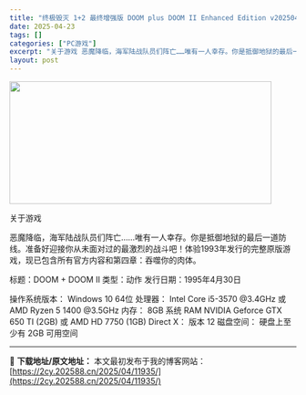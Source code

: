 ```yaml
---
title: "终极毁灭 1+2 最终增强版 DOOM plus DOOM II Enhanced Edition v20250417"
date: 2025-04-23
tags: []
categories: ["PC游戏"]
excerpt: "关于游戏 恶魔降临，海军陆战队员们阵亡……唯有一人幸存。你是抵御地狱的最后一道防线。准备好迎接你从未面对过的最激烈的战斗吧！体验1993年发行的完整原版游戏，现已包含所有官方内容和第四章：吞噬你的肉体。 标题：DOOM + DOOM II 类型：动作 发行日期：1995年4月30日 操作系统版本： &hellip;"
layout: post
---
```


<img class="aligncenter size-full wp-image-11917" src="https://2cy.202588.cn/wp-content/uploads/2025/04/2025042310552616.webp" alt="" width="460" height="215" />

关于游戏

恶魔降临，海军陆战队员们阵亡……唯有一人幸存。你是抵御地狱的最后一道防线。准备好迎接你从未面对过的最激烈的战斗吧！体验1993年发行的完整原版游戏，现已包含所有官方内容和第四章：吞噬你的肉体。

标题：DOOM + DOOM II
类型：动作
发行日期：1995年4月30日

操作系统版本： Windows 10 64位
处理器： Intel Core i5-3570 @3.4GHz 或 AMD Ryzen 5 1400 @3.5GHz
内存： 8GB 系统 RAM
NVIDIA Geforce GTX 650 TI (2GB) 或 AMD HD 7750 (1GB)
Direct X： 版本 12
磁盘空间： 硬盘上至少有 2GB 可用空间

---
📖 **下载地址/原文地址：** 本文最初发布于我的博客网站：[https://2cy.202588.cn/2025/04/11935/](https://2cy.202588.cn/2025/04/11935/)
